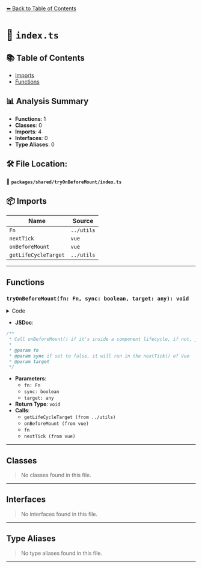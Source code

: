 [⬅️ Back to Table of Contents](../../../index.md)

# 📄 `index.ts`

## 📚 Table of Contents

- [Imports](#imports)
- [Functions](#functions)

## 📊 Analysis Summary

- **Functions**: 1
- **Classes**: 0
- **Imports**: 4
- **Interfaces**: 0
- **Type Aliases**: 0

## 🛠️ File Location:
📂 **`packages/shared/tryOnBeforeMount/index.ts`**

## 📦 Imports

| Name | Source |
|------|--------|
| `Fn` | `../utils` |
| `nextTick` | `vue` |
| `onBeforeMount` | `vue` |
| `getLifeCycleTarget` | `../utils` |


---

## Functions

### `tryOnBeforeMount(fn: Fn, sync: boolean, target: any): void`

<details><summary>Code</summary>

```ts
export function tryOnBeforeMount(fn: Fn, sync = true, target?: any) {
  const instance = getLifeCycleTarget(target)
  if (instance)
    onBeforeMount(fn, target)
  else if (sync)
    fn()
  else
    nextTick(fn)
}
```
</details>

- **JSDoc**:
```ts
/**
 * Call onBeforeMount() if it's inside a component lifecycle, if not, just call the function
 *
 * @param fn
 * @param sync if set to false, it will run in the nextTick() of Vue
 * @param target
 */
```

- **Parameters**:
  - `fn: Fn`
  - `sync: boolean`
  - `target: any`
- **Return Type**: `void`
- **Calls**:
  - `getLifeCycleTarget (from ../utils)`
  - `onBeforeMount (from vue)`
  - `fn`
  - `nextTick (from vue)`

---

## Classes

> No classes found in this file.


---

## Interfaces

> No interfaces found in this file.


---

## Type Aliases

> No type aliases found in this file.


---